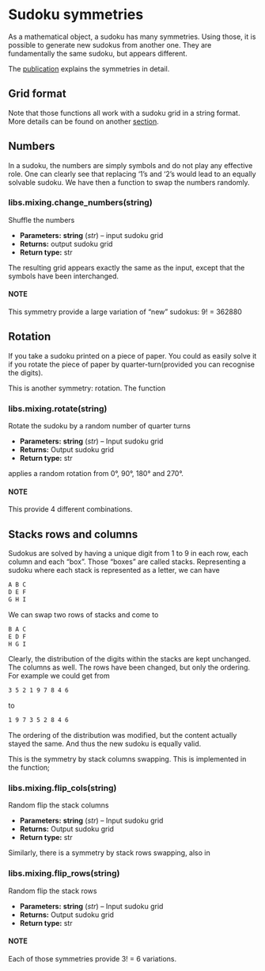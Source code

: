 # Sudoku symmetries

As a mathematical object, a sudoku has many symmetries. Using those, it is possible to generate new sudokus from another one. They are fundamentally the same sudoku, but appears different.

The [publication](https://pi.math.cornell.edu/~mec/Summer2009/Mahmood/Symmetry.html) explains the symmetries in detail.

## Grid format

Note that those functions all work with a sudoku grid in a string format. More details can be found on another [section](api.md#data-format).

## Numbers

In a sudoku, the numbers are simply symbols and do not play any effective role. One can clearly see that replacing ‘1’s and ‘2’s would lead to an equally solvable sudoku. We have then a function to swap the numbers randomly.

### libs.mixing.change_numbers(string)

Shuffle the numbers

* **Parameters:**
  **string** (*str*) – input sudoku grid
* **Returns:**
  output sudoku grid
* **Return type:**
  str

The resulting grid appears exactly the same as the input, except that the symbols have been interchanged.

#### NOTE
This symmetry provide a large variation of “new” sudokus: 9! = 362880

## Rotation

If you take a sudoku printed on a piece of paper. You could as easily solve it if you rotate the piece of paper by quarter-turn(provided you can recognise the digits).

This is another symmetry: rotation. The function

### libs.mixing.rotate(string)

Rotate the sudoku by a random number of quarter turns

* **Parameters:**
  **string** (*str*) – Input sudoku grid
* **Returns:**
  Output sudoku grid
* **Return type:**
  str

applies a random rotation from 0°, 90°, 180° and 270°.

#### NOTE
This provide 4 different combinations.

## Stacks rows and columns

Sudokus are solved by having a unique digit from 1 to 9 in each row, each column and each “box”. Those “boxes” are called stacks. Representing a sudoku where each stack is represented as a letter, we can have

```default
A B C
D E F
G H I
```

We can swap two rows of stacks and come to

```default
B A C
E D F
H G I
```

Clearly, the distribution of the digits within the stacks are kept unchanged. The columns as well. The rows have been changed, but only the ordering. For example we could get from

```default
3 5 2 1 9 7 8 4 6
```

to

```default
1 9 7 3 5 2 8 4 6
```

The ordering of the distribution was modified, but the content actually stayed the same. And thus the new sudoku is equally valid.

This is the symmetry by stack columns swapping. This is implemented in the function;

### libs.mixing.flip_cols(string)

Random flip the stack columns

* **Parameters:**
  **string** (*str*) – Input sudoku grid
* **Returns:**
  Output sudoku grid
* **Return type:**
  str

Similarly, there is a symmetry by stack rows swapping, also in

### libs.mixing.flip_rows(string)

Random flip the stack rows

* **Parameters:**
  **string** (*str*) – Input sudoku grid
* **Returns:**
  Output sudoku grid
* **Return type:**
  str

#### NOTE
Each of those symmetries provide 3! = 6 variations.
